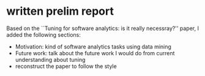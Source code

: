 # written prelim report
Based on the ``Tuning for software analytics: is it really necessray?'' paper,
I added the following sections:

* Motivation: kind of software analytics tasks using data mining
* Future work: talk about the future work I would do from current understanding about tuning
* reconstruct the paper to follow the style


